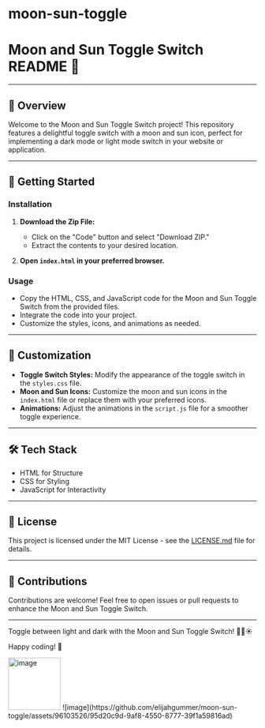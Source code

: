 # moon-sun-toggle

# Moon and Sun Toggle Switch README 🚀

---

## 🌟 Overview

Welcome to the Moon and Sun Toggle Switch project! This repository features a delightful toggle switch with a moon and sun icon, perfect for implementing a dark mode or light mode switch in your website or application.

---

## 🚀 Getting Started

### Installation

1. **Download the Zip File:**
   - Click on the "Code" button and select "Download ZIP."
   - Extract the contents to your desired location.

2. **Open `index.html` in your preferred browser.**

### Usage

- Copy the HTML, CSS, and JavaScript code for the Moon and Sun Toggle Switch from the provided files.
- Integrate the code into your project.
- Customize the styles, icons, and animations as needed.

---

## 🎨 Customization

- **Toggle Switch Styles:** Modify the appearance of the toggle switch in the `styles.css` file.
- **Moon and Sun Icons:** Customize the moon and sun icons in the `index.html` file or replace them with your preferred icons.
- **Animations:** Adjust the animations in the `script.js` file for a smoother toggle experience.

---

## 🛠️ Tech Stack

- HTML for Structure
- CSS for Styling
- JavaScript for Interactivity

---

## 📄 License

This project is licensed under the MIT License - see the [LICENSE.md](LICENSE.md) file for details.

---

## 🤝 Contributions

Contributions are welcome! Feel free to open issues or pull requests to enhance the Moon and Sun Toggle Switch.

---

Toggle between light and dark with the Moon and Sun Toggle Switch! 🚀🌙☀️

Happy coding! 🌟


<img width="106" alt="image" src="https://github.com/elijahgummer/moon-sun-toggle/assets/96103526/ec983f7e-6717-4bce-9dee-e0bbf1efd7fb">
![image](https://github.com/elijahgummer/moon-sun-toggle/assets/96103526/95d20c9d-9af8-4550-8777-39f1a59816ad)
